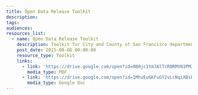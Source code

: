 ```yaml
---
title: Open Data Release Toolkit
description:
tags:
audiences:
resources_list:
  - name: Open Data Release Toolkit
    description: Toolkit for City and County of San Francisco department management and Data Coordinators to release sensitive or protected datasets on the open data portal.
    post_date: 2015-08-08 00:00:00
    resource_type: Toolkit
    links:
      - link: 'https://drive.google.com/open?id=0B0jc1tmJAlTcR0RMV01PM2NyNDA'
        media_type: PDF
      - link: 'https://drive.google.com/open?id=1MhvEuGKFuGY2vLcNqiXBsPjCzxYebe4dJicRWe6gf_s'
        media_type: Google Doc
---
```



